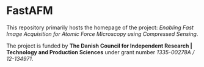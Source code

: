 FastAFM
=======

This repository primarily hosts the homepage of the project: *Enabling
Fast Image Acquisition for Atomic Force Microscopy using Compressed
Sensing*.

The project is funded by **The Danish Council for Independent Research
| Technology and Production Sciences** under grant number *1335-00278A
/ 12-134971*.
